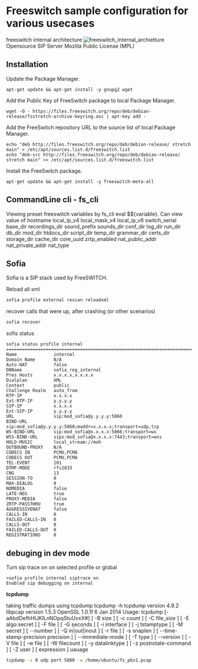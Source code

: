 # Freeswitch sample configuration for various usecases

freeswitch internal architecture  ![freeswitch_internal_archietture](https://altanaitelecom.files.wordpress.com/2012/05/freeswitch.png?w=500)
Opensource SIP Server 
Mozilla Public License (MPL)

## Installation 

Update the Package Manager.
```
apt-get update && apt-get install -y gnupg2 wget
```

Add the Public Key of FreeSwitch package to local Package Manager.
```
wget -O - https://files.freeswitch.org/repo/deb/debian-release/fsstretch-archive-keyring.asc | apt-key add -
```

Add the FreeSwitch repository URL to the source list of local Package Manager.
```
echo "deb http://files.freeswitch.org/repo/deb/debian-release/ stretch main" > /etc/apt/sources.list.d/freeswitch.list
echo "deb-src http://files.freeswitch.org/repo/deb/debian-release/ stretch main" >> /etc/apt/sources.list.d/freeswitch.list
```

Install the FreeSwitch package.
```
apt-get update && apt-get install -y freeswitch-meta-all 
```

## CommandLine cli - fs_cli
Viewing preset freeswitch variables by fs_cli eval $${variable}.  Can view value of 
hostname
local_ip_v4
local_mask_v4
local_ip_v6
switch_serial
base_dir
recordings_dir
sound_prefix
sounds_dir
conf_dir
log_dir
run_dir
db_dir
mod_dir
htdocs_dir
script_dir
temp_dir
grammar_dir
certs_dir
storage_dir
cache_dir
core_uuid
zrtp_enabled
nat_public_addr
nat_private_addr
nat_type

## Sofia 
Sofia is a SIP stack used by FreeSWITCH.

Reload all xml
```sh
sofia profile external rescan reloadxml
```

recover calls that were up, after crashing (or other scenarios)
```sh
sofia recover
```

sofis status
```
sofia status profile internal
=================================================================================================
Name              internal
Domain Name       N/A
Auto-NAT          false
DBName            sofia_reg_internal
Pres Hosts        x.x.x.x,x.x.x.x
Dialplan          XML
Context           public
Challenge Realm   auto_from
RTP-IP            x.x.x.x
Ext-RTP-IP        y.y.y.y
SIP-IP            x.x.x.x
Ext-SIP-IP        y.y.y.y
URL               sip:mod_sofia@y.y.y.y:5060
BIND-URL          sip:mod_sofia@y.y.y.y:5060;maddr=x.x.x.x;transport=udp,tcp
WS-BIND-URL       sip:mod_sofia@x.x.x.x:5066;transport=ws
WSS-BIND-URL      sips:mod_sofia@x.x.x.x:7443;transport=wss
HOLD-MUSIC        local_stream://moh
OUTBOUND-PROXY    N/A
CODECS IN         PCMU,PCMA
CODECS OUT        PCMU,PCMA
TEL-EVENT         101
DTMF-MODE         rfc2833
CNG               13
SESSION-TO        0
MAX-DIALOG        0
NOMEDIA           false
LATE-NEG          true
PROXY-MEDIA       false
ZRTP-PASSTHRU     true
AGGRESSIVENAT     false
CALLS-IN          0
FAILED-CALLS-IN   0
CALLS-OUT         0
FAILED-CALLS-OUT  0
REGISTRATIONS     0
```

## debuging in dev mode 

Turn sip trace on on selected profile or global
```
>sofia profile internal siptrace on
Enabled sip debugging on internal
```

**tcpdump**

taking traffic dumps using tcpdump
tcpdump -h
tcpdump version 4.9.2
libpcap version 1.5.3
OpenSSL 1.0.1f 6 Jan 2014
Usage: tcpdump [-aAbdDefhHIJKlLnNOpqStuUvxX#] 
[ -B size ] 
[ -c count ]
[ -C file_size ] 
[ -E algo:secret ] 
[ -F file ] 
[ -G seconds ]
[ -i interface ] 
[ -j tstamptype ] 
[ -M secret ] 
[ --number ]
[ -Q in|out|inout ]
[ -r file ] 
[ -s snaplen ] 
[ --time-stamp-precision precision ]
[ --immediate-mode ] 
[ -T type ] 
[ --version ] 
[ -V file ]
[ -w file ] 
[ -W filecount ] 
[ -y datalinktype ] 
[ -z postrotate-command ]
[ -Z user ] 
[ expression ]
uauage 
```sh
tcpdump -s 0 udp port 5080 -w /home/ubuntu/fs_pbx1.pcap
```
